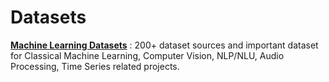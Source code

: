 # Datasets

**[Machine Learning Datasets](https://docs.google.com/spreadsheets/d/e/2PACX-1vRDBsF3sb-PGIRuoBcPFPvpdF6lujUFDLU3BsaX6hh1Al_4998Xabn7zWsbQ42_kym-NRXsUGIM_iNd/pubhtml?gid=1696188112&single=true)** : 200+ dataset sources and important dataset for Classical Machine Learning, Computer Vision, NLP/NLU, Audio Processing, Time Series related projects.